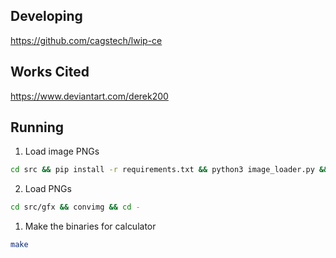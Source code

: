## Developing

https://github.com/cagstech/lwip-ce

## Works Cited

https://www.deviantart.com/derek200

## Running

1. Load image PNGs

```bash
cd src && pip install -r requirements.txt && python3 image_loader.py && cd -
```

2. Load PNGs

```bash
cd src/gfx && convimg && cd -
```

1. Make the binaries for calculator

```bash
make
```
